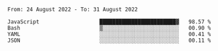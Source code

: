 <!--START_SECTION:waka-->

```text
From: 24 August 2022 - To: 31 August 2022

JavaScript                   ████████████████████████▓   98.57 %
Bash                         ▒░░░░░░░░░░░░░░░░░░░░░░░░   00.90 %
YAML                         ░░░░░░░░░░░░░░░░░░░░░░░░░   00.41 %
JSON                         ░░░░░░░░░░░░░░░░░░░░░░░░░   00.11 %
```

<!--END_SECTION:waka-->
